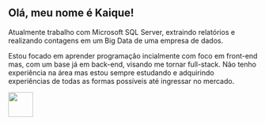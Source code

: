 ## Olá, meu nome é Kaique!

Atualmente trabalho com Microsoft SQL Server, extraindo relatórios e realizando contagens em um Big Data de uma empresa de dados.

Estou focado em aprender programação incialmente com foco em front-end mas, com um base já em back-end, visando me tornar full-stack.
Não tenho experiência na área mas estou sempre estudando e adquirindo experiências de todas as formas possíveis até ingressar no mercado.

<a href="https://www.linkedin.com/in/kaiquemiranda/">
  <img width = "50" src="https://cdn.jsdelivr.net/gh/devicons/devicon@latest/icons/linkedin/linkedin-original.svg"/>
</a>
          
          

<!--
**kaiquereismiranda/kaiquereismiranda** is a ✨ _special_ ✨ repository because its `README.md` (this file) appears on your GitHub profile.

Here are some ideas to get you started:

- 🔭 I’m currently working on ...
- 🌱 I’m currently learning ...
- 👯 I’m looking to collaborate on ...
- 🤔 I’m looking for help with ...
- 💬 Ask me about ...
- 📫 How to reach me: ...
- 😄 Pronouns: ...
- ⚡ Fun fact: ...
-->
